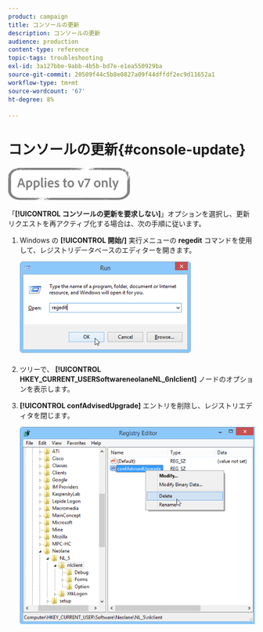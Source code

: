 ```yaml
---
product: campaign
title: コンソールの更新
description: コンソールの更新
audience: production
content-type: reference
topic-tags: troubleshooting
exl-id: 3a127bbe-9abb-4b5b-bd7e-e1ea550929ba
source-git-commit: 20509f44c5b8e0827a09f44dffdf2ec9d11652a1
workflow-type: tm+mt
source-wordcount: '67'
ht-degree: 8%

---
```


# コンソールの更新{#console-update}

![](../../assets/v7-only.svg)

「**[!UICONTROL コンソールの更新を要求しない]**」オプションを選択し、更新リクエストを再アクティブ化する場合は、次の手順に従います。

1. Windows の **[!UICONTROL 開始/]** 実行メニューの **regedit** コマンドを使用して、レジストリデータベースのエディターを開きます。

   ![](assets/ncs_console_update_1.png)

1. ツリーで、 **[!UICONTROL HKEY_CURRENT_USERSoftwareneolaneNL_6nlclient]** ノードのオプションを表示します。
1. **[!UICONTROL confAdvisedUpgrade]** エントリを削除し、レジストリエディタを閉じます。

   ![](assets/ncs_console_update_2.png)
